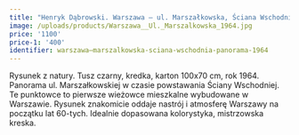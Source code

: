 ```yaml
---
title: "Henryk Dąbrowski. Warszawa – ul. Marszałkowska, Ściana Wschodnia, panorama (1964)"
image: /uploads/products/Warszawa__Ul._Marszalkowska_1964.jpg
price: '1100'
price-1: '400'
identifier: warszawa–marszalkowska-sciana-wschodnia-panorama-1964
---
```


Rysunek z natury. Tusz czarny, kredka, karton 100x70 cm, rok 1964. Panorama ul. Marszałkowskiej w czasie powstawania Ściany Wschodniej. Te punktowce to pierwsze wieżowce mieszkalne wybudowane w Warszawie. Rysunek znakomicie oddaje nastrój i atmosferę Warszawy na początku lat 60-tych. Idealnie dopasowana kolorystyka, mistrzowska kreska.